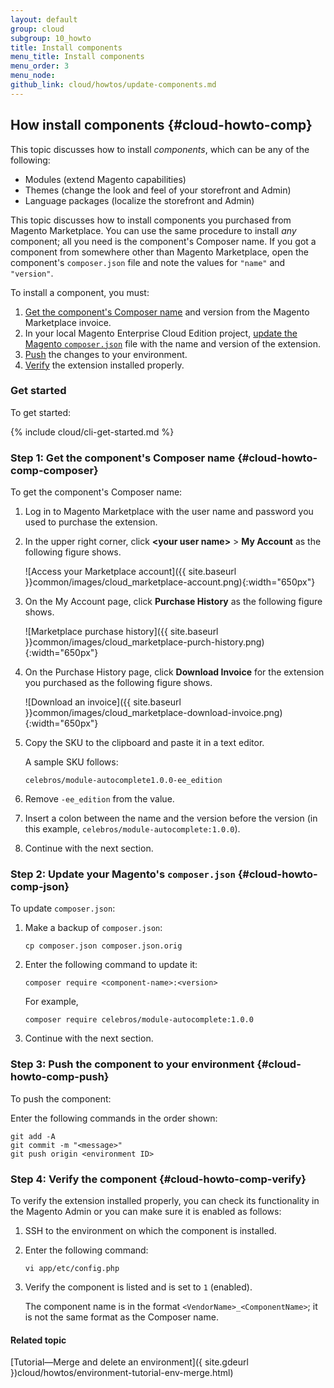 ```yaml
---
layout: default
group: cloud
subgroup: 10_howto
title: Install components
menu_title: Install components
menu_order: 3
menu_node: 
github_link: cloud/howtos/update-components.md
---
```


## How install components {#cloud-howto-comp}
This topic discusses how to install *components*, which can be any of the following:

*	Modules (extend Magento capabilities)
*	Themes (change the look and feel of your storefront and Admin)
*	Language packages (localize the storefront and Admin)

<div class="bs-callout bs-callout-info" id="info">
  <p>This topic discusses how to install components you purchased from Magento Marketplace. You can use the same procedure to install <em>any</em> component; all you need is the component's Composer name. If you got a component from somewhere other than Magento Marketplace, open the component's <code>composer.json</code> file and note the values for <code>"name"</code> and <code>"version"</code>.</p>
</div>


To install a component, you must:

1.	[Get the component's Composer name](#cloud-howto-comp-composer) and version from the Magento Marketplace invoice.
2.	In your local Magento Enterprise Cloud Edition project, [update the Magento `composer.json`](#cloud-howto-comp-json) file with the name and version of the extension.
3.	[Push](#cloud-howto-comp-push) the changes to your environment.
4.	[Verify](#cloud-howto-comp-verify) the extension installed properly.

### Get started
To get started:

{% include cloud/cli-get-started.md %}

### Step 1: Get the component's Composer name {#cloud-howto-comp-composer}
To get the component's Composer name:

1.	Log in to Magento Marketplace with the user name and password you used to purchase the extension.
2.	In the upper right corner, click **&lt;your user name>** > **My Account** as the following figure shows.

	![Access your Marketplace account]({{ site.baseurl }}common/images/cloud_marketplace-account.png){:width="650px"}
3.	On the My Account page, click **Purchase History** as the following figure shows.

	![Marketplace purchase history]({{ site.baseurl }}common/images/cloud_marketplace-purch-history.png){:width="650px"}
4.	On the Purchase History page, click **Download Invoice** for the extension you purchased as the following figure shows.

	![Download an invoice]({{ site.baseurl }}common/images/cloud_marketplace-download-invoice.png){:width="650px"}
5.	Copy the SKU to the clipboard and paste it in a text editor.

	A sample SKU follows:

		celebros/module-autocomplete1.0.0-ee_edition
6.	Remove `-ee_edition` from the value.
7.	Insert a colon between the name and the version before the version (in this example, `celebros/module-autocomplete:1.0.0`).
8.	Continue with the next section.

### Step 2: Update your Magento's `composer.json` {#cloud-howto-comp-json}
To update `composer.json`:

1.	Make a backup of `composer.json`:

		cp composer.json composer.json.orig
2.	Enter the following command to update it:

		composer require <component-name>:<version>

	For example,

		composer require celebros/module-autocomplete:1.0.0
3.	Continue with the next section.

### Step 3: Push the component to your environment {#cloud-howto-comp-push}
To push the component:

Enter the following commands in the order shown:

	git add -A
	git commit -m "<message>"
	git push origin <environment ID>

### Step 4: Verify the component {#cloud-howto-comp-verify}
To verify the extension installed properly, you can check its functionality in the Magento Admin or you can make sure it is enabled as follows:

1.	SSH to the environment on which the component is installed.
2.	Enter the following command:

		vi app/etc/config.php
3.	Verify the component is listed and is set to `1` (enabled).

	The component name is in the format `<VendorName>_<ComponentName>`; it is not the same format as the Composer name.

#### Related topic
[Tutorial&mdash;Merge and delete an environment]({ site.gdeurl })cloud/howtos/environment-tutorial-env-merge.html)